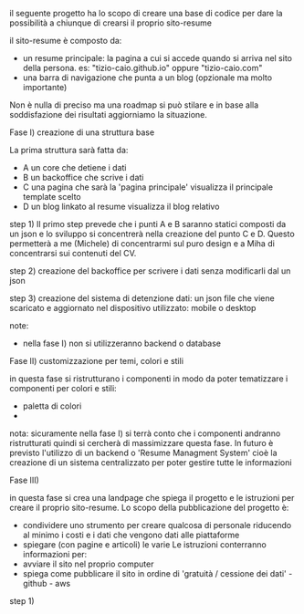 il seguente progetto ha lo scopo di creare una base di codice per dare la possibilità a chiunque di crearsi il proprio sito-resume

il sito-resume è composto da:
- un resume principale: la pagina a cui si accede quando si arriva nel sito della persona. es: "tizio-caio.github.io" oppure "tizio-caio.com" 
- una barra di navigazione che punta a un blog (opzionale ma molto importante)

Non è nulla di preciso ma una roadmap si può stilare e in base alla soddisfazione dei risultati aggiorniamo la situazione.

Fase I) creazione di una struttura base

La prima struttura sarà fatta da:

- A un core che detiene i dati
- B un backoffice che scrive i dati
- C una pagina che sarà la 'pagina principale' visualizza il principale template scelto
- D un blog linkato al resume visualizza il blog relativo

 step 1) 
  Il primo step prevede che i punti A e B saranno statici composti da un json e lo sviluppo si concentrerà nella creazione del punto C e D.
  Questo permetterà a me (Michele) di concentrarmi sul puro design e a Miha di concentrarsi sui contenuti del CV.



 step 2) 
  creazione del backoffice per scrivere i dati senza modificarli dal un json

 step 3)
  creazione del sistema di detenzione dati: un json file che viene scaricato e aggiornato nel dispositivo utilizzato: mobile o desktop

note:
 - nella fase I) non si utilizzeranno backend o database


Fase II) customizzazione per temi, colori e stili

 in questa fase si ristrutturano i componenti in modo da poter tematizzare i componenti per colori e stili:
  - paletta di colori
  - 
nota: sicuramente nella fase I) si terrà conto che i componenti andranno ristrutturati quindi si cercherà di massimizzare questa fase.
In futuro è previsto l'utilizzo di un backend o 'Resume Managment System' cioè la creazione di un sistema centralizzato per poter gestire tutte le informazioni 


Fase III)

  in questa fase si crea una landpage che spiega il progetto e le istruzioni per creare il proprio sito-resume.
  Lo scopo della pubblicazione del progetto è:
   - condividere uno strumento per creare qualcosa di personale riducendo al minimo i costi e i dati che vengono dati alle piattaforme
   - spiegare (con pagine e articoli) le varie 
  Le istruzioni conterranno informazioni per:
   - avviare il sito nel proprio computer
   - spiega come pubblicare il sito in ordine di 'gratuità / cessione dei dati'
    - github
    - aws

  step 1)
  
  
  

